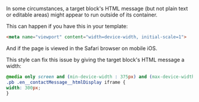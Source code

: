 In some circumstances, a target block's HTML message (but not plain text or editable areas) might appear to run outside of its container.

This can happen if you have  this in your template:

```html
<meta name="viewport" content="width=device-width, initial-scale=1">
```

And if the page is viewed in the Safari browser on mobile iOS. 

This style can fix this issue by giving the target block's HTML message a width:

```css
@media only screen and (min-device-width : 375px) and (max-device-width : 667px) {
.pb .en__contactMessage__htmlDisplay iframe {
width: 300px;
}
```
